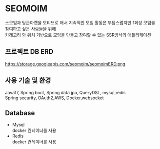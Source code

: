 SEOMOIM
=============
소모임과 당근마켓을 모티브로 해서
지속적인 모임 활동은 부담스럽지만 1회성 모임을 참여하고 싶은 사람들을 위해 <br>
카레고리 와 위치 기반으로 모임을 만들고 참여할 수 있는 SSR방식의 애플리케이션<br>

## 프로젝트 DB ERD
https://storage.googleapis.com/seomoim/seomoimERD.png


## 사용 기술 및 환경
Java17, Spring boot, Spring data jpa, QueryDSL, mysql,redis<br>
Spring security, OAuth2,AWS, Docker,websocket
<br>



## Database
- Mysql<br>
  docker 컨테이너를 사용
- Redis<br>
  docker 컨테이너를 사용
<br>

